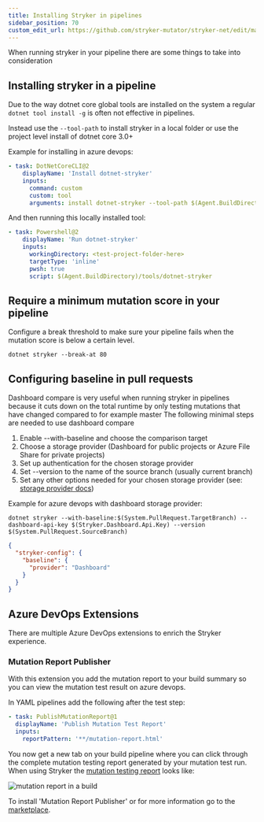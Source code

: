 ```yaml
---
title: Installing Stryker in pipelines
sidebar_position: 70
custom_edit_url: https://github.com/stryker-mutator/stryker-net/edit/master/docs/stryker-in-pipeline.md
---
```


When running stryker in your pipeline there are some things to take into consideration

## Installing stryker in a pipeline

Due to the way dotnet core global tools are installed on the system a regular `dotnet tool install -g` is often not effective in pipelines.

Instead use the `--tool-path` to install stryker in a local folder or use the project level install of dotnet core 3.0+

Example for installing in azure devops:

```yaml
- task: DotNetCoreCLI@2
    displayName: 'Install dotnet-stryker'
    inputs:
      command: custom
      custom: tool
      arguments: install dotnet-stryker --tool-path $(Agent.BuildDirectory)/tools
```

And then running this locally installed tool:

```yaml
- task: Powershell@2
    displayName: 'Run dotnet-stryker'
    inputs:
      workingDirectory: <test-project-folder-here>
      targetType: 'inline'
      pwsh: true
      script: $(Agent.BuildDirectory)/tools/dotnet-stryker
```

## Require a minimum mutation score in your pipeline

Configure a break threshold to make sure your pipeline fails when the mutation score is below a certain level.

```
dotnet stryker --break-at 80
```

## Configuring baseline in pull requests

Dashboard compare is very useful when running stryker in pipelines because it cuts down on the total runtime by only testing mutations that have changed compared to for example master
The following minimal steps are needed to use dashboard compare

1. Enable --with-baseline and choose the comparison target
1. Choose a storage provider (Dashboard for public projects or Azure File Share for private projects)
1. Set up authentication for the chosen storage provider 
1. Set --version to the name of the source branch (usually current branch)
1. Set any other options needed for your chosen storage provider (see: [storage provider docs](./configuration.md#baselineprovider-string))

Example for azure devops with dashboard storage provider:
```
dotnet stryker --with-baseline:$(System.PullRequest.TargetBranch) --dashboard-api-key $(Stryker.Dashboard.Api.Key) --version $(System.PullRequest.SourceBranch)
```

```json
{
  "stryker-config": {
    "baseline": {
      "provider": "Dashboard"
    }
  }
}
```

## Azure DevOps Extensions

There are multiple Azure DevOps extensions to enrich the Stryker experience. 

### Mutation Report Publisher

With this extension you add the mutation report to your build summary so you can view the mutation test result on azure devops.

In YAML pipelines add the following after the test step:

```yaml
- task: PublishMutationReport@1
  displayName: 'Publish Mutation Test Report'
  inputs:
    reportPattern: '**/mutation-report.html'
```

You now get a new tab on your build pipeline where you can click through the complete mutation testing report generated by your mutation test run. When using Stryker the [mutation testing report](https://github.com/stryker-mutator/mutation-testing-elements) looks like:

![mutation report in a build](./images/devops-report-publisher-tab.png)

To install 'Mutation Report Publisher' or for more information go to the [marketplace](https://marketplace.visualstudio.com/items?itemName=stryker-mutator.mutation-report-publisher).
